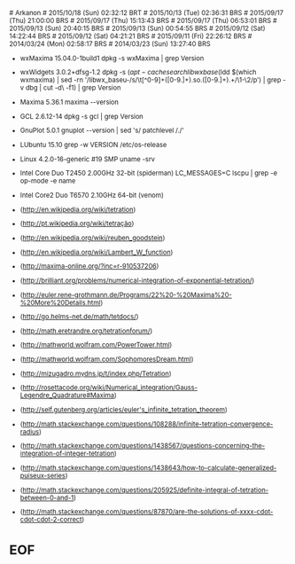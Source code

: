 <sub>
# Arkanon <arkanon@lsd.org.br>
# 2015/10/18 (Sun) 02:32:12 BRT
# 2015/10/13 (Tue) 02:36:31 BRS
# 2015/09/17 (Thu) 21:00:00 BRS
# 2015/09/17 (Thu) 15:13:43 BRS
# 2015/09/17 (Thu) 06:53:01 BRS
# 2015/09/13 (Sun) 20:40:15 BRS
# 2015/09/13 (Sun) 00:54:55 BRS
# 2015/09/12 (Sat) 14:22:44 BRS
# 2015/09/12 (Sat) 04:21:21 BRS
# 2015/09/11 (Fri) 22:26:12 BRS
# 2014/03/24 (Mon) 02:58:17 BRS
# 2014/03/23 (Sun) 13:27:40 BRS

- wxMaxima   15.04.0-1build1             dpkg -s wxMaxima | grep Version
- wxWidgets   3.0.2+dfsg-1.2             dpkg -s $(apt-cache search libwxbase$(ldd $(which wxmaxima) | sed -rn '/libwx_baseu-/s/\t[^0-9]+([0-9.]+).so.([0-9.]+).+/\1-\2/p') | grep -v dbg | cut -d\  -f1) | grep Version
- Maxima      5.36.1                     maxima --version
- GCL         2.6.12-14                  dpkg -s gcl | grep Version
- GnuPlot     5.0.1                      gnuplot --version | sed 's/ patchlevel /./'
- LUbuntu    15.10                       grep -w VERSION /etc/os-release
- Linux       4.2.0-16-generic #19 SMP   uname -srv
- Intel Core  Duo T2450 2.00GHz 32-bit   (spiderman)   LC_MESSAGES=C lscpu | grep -e op-mode -e name
- Intel Core2 Duo T6570 2.10GHz 64-bit   (venom)

- (http://en.wikipedia.org/wiki/tetration)
- (http://pt.wikipedia.org/wiki/tetração)
- (http://en.wikipedia.org/wiki/reuben_goodstein)
- (http://en.wikipedia.org/wiki/Lambert_W_function)

- (http://maxima-online.org/?inc=r-910537206)

- (http://brilliant.org/problems/numerical-integration-of-exponential-tetration/)
- (http://euler.rene-grothmann.de/Programs/22%20-%20Maxima%20-%20More%20Details.html)
- (http://go.helms-net.de/math/tetdocs/)
- (http://math.eretrandre.org/tetrationforum/)
- (http://mathworld.wolfram.com/PowerTower.html)
- (http://mathworld.wolfram.com/SophomoresDream.html)
- (http://mizugadro.mydns.jp/t/index.php/Tetration)
- (http://rosettacode.org/wiki/Numerical_integration/Gauss-Legendre_Quadrature#Maxima)
- (http://self.gutenberg.org/articles/euler's_infinite_tetration_theorem)

- (http://math.stackexchange.com/questions/108288/infinite-tetration-convergence-radius)
- (http://math.stackexchange.com/questions/1438567/questions-concerning-the-integration-of-integer-tetration)
- (http://math.stackexchange.com/questions/1438643/how-to-calculate-generalized-puiseux-series)
- (http://math.stackexchange.com/questions/205925/definite-integral-of-tetration-between-0-and-1)
- (http://math.stackexchange.com/questions/87870/are-the-solutions-of-xxxx-cdot-cdot-cdot-2-correct)

# EOF
</sub>

